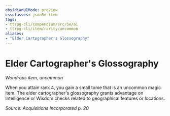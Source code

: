 ```yaml
---
obsidianUIMode: preview
cssclasses: json5e-item
tags:
- ttrpg-cli/compendium/src/5e/ai
- ttrpg-cli/item/rarity/uncommon
aliases: 
- "Elder Cartographer's Glossography"
---
```

# Elder Cartographer's Glossography
*Wondrous item, uncommon*  


When you attain rank 4, you gain a small tome that is an uncommon magic item. The elder cartographer's glossography grants advantage on Intelligence or Wisdom checks related to geographical features or locations.

*Source: Acquisitions Incorporated p. 20*